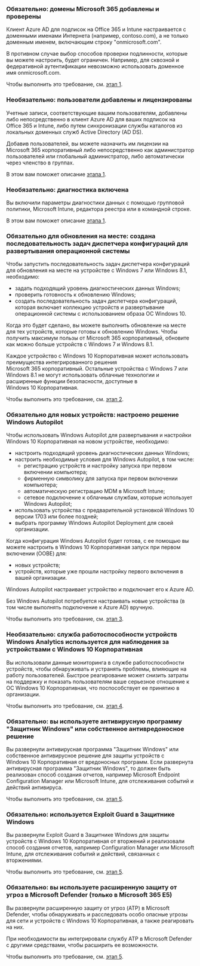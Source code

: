 <a name="crit-windows10-step1"></a>
### <a name="required-your-microsoft-365-domains-are-added-and-verified"></a>Обязательно: домены Microsoft 365 добавлены и проверены

Клиент Azure AD для подписок на Office 365 и Intune настраивается с доменными именами Интернета (например, contoso.com), а не только доменным именем, включающим строку "onmicrosoft.com". 

В противном случае выбор способов проверки подлинности, которые вы можете настроить, будет ограничен. Например, для сквозной и федеративной аутентификации невозможно использовать доменное имя onmicrosoft.com.

Чтобы выполнить это требование, см. [этап 1](../windows10-prepare-your-org.md).

### <a name="optional-your-users-are-added-and-licensed"></a>Необязательно: пользователи добавлены и лицензированы

Учетные записи, соответствующие вашим пользователям, добавлены либо непосредственно в клиент Azure AD для ваших подписок на Office 365 и Intune, либо путем синхронизации службы каталогов из локальных доменных служб Active Directory (AD DS).

Добавив пользователей, вы можете назначить им лицензии на Microsoft 365 корпоративный либо непосредственно как администратор пользователей или глобальный администратор, либо автоматически через членство в группах.

В этом вам поможет описание [этапа 1](../windows10-prepare-your-org.md).

### <a name="optional-diagnostics-are-enabled"></a>Необязательно: диагностика включена

Вы включили параметры диагностики данных с помощью групповой политики, Microsoft Intune, редактора реестра или в командной строке.

В этом вам поможет описание [этапа 1](../windows10-prepare-your-org.md).

<a name="crit-windows10-step2"></a>
### <a name="required-for-in-place-upgrade-created-a-configuration-manager-task-sequence-for-an-operating-system-deployment"></a>Обязательно для обновления на месте: создана последовательность задач диспетчера конфигураций для развертывания операционной системы

Чтобы запустить последовательность задач диспетчера конфигураций для обновления на месте на устройстве с Windows 7 или Windows 8.1, необходимо:

- задать подходящий уровень диагностических данных Windows;
- проверить готовность к обновлению Windows;
- создать последовательность задач диспетчера конфигураций, которая включает коллекцию устройств и развертывание операционной системы с использованием образа ОС Windows 10.

Когда это будет сделано, вы можете выполнить обновление на месте для тех устройств, которые готовы к обновлению Windows. Чтобы получить максимум пользы от Microsoft 365 корпоративный, обновите как можно больше устройств с Windows 7 и Windows 8.1. 

Каждое устройство с Windows 10 Корпоративная может использовать преимущества интегрированного решения Microsoft 365 корпоративный. Остальные устройства с Windows 7 или Windows 8.1 не могут использовать облачные технологии и расширенные функции безопасности, доступные в Windows 10 Корпоративная.

Чтобы выполнить это требование, см. [этап 2](../windows10-deploy-inplaceupgrade.md).

<a name="crit-windows10-step3"></a>
### <a name="required-for-new-devices-configured-windows-autopilot"></a>Обязательно для новых устройств: настроено решение Windows Autopilot

Чтобы использовать Windows Autopilot для развертывания и настройки Windows 10 Корпоративная на новом устройстве, необходимо:

- настроить подходящий уровень диагностических данных Windows;
- настроить необходимые условия для Windows Autopilot, в том числе:
   - регистрацию устройств и настройку запуска при первом включении компьютера;
   - фирменную символику для запуска при первом включении компьютера;
   - автоматическую регистрацию MDM в Microsoft Intune;
   - сетевое подключение к облачным службам, которые использует Windows Autopilot;
- использовать устройства с предварительной установкой Windows 10 версии 1703 или более поздней;
- выбрать программу Windows Autopilot Deployment для своей организации.

Когда конфигурация Windows Autopilot будет готова, с ее помощью вы можете настроить в Windows 10 Корпоративная запуск при первом включении (OOBE) для:

- новых устройств;
- устройств, которые уже прошли настройку первого включения в вашей организации. 

Windows Autopilot настраивает устройство и подключает его к Azure AD.

Без Windows Autopilot потребуется настраивать новые устройства (в том числе выполнять подключение к Azure AD) вручную.

Чтобы выполнить это требование, см. [этап 3](../windows10-deploy-autopilot.md).

<a name="crit-windows10-step4"></a>
### <a name="optional-you-are-using-windows-analytics-device-health-to-monitor-your-windows-10-enterprise-based-devices"></a>Необязательно: служба работоспособности устройств Windows Analytics используется для наблюдения за устройствами с Windows 10 Корпоративная

Вы использовали данные мониторинга в службе работоспособности устройств, чтобы обнаруживать и устранять проблемы, влияющие на работу пользователей. Быстрое реагирование может снизить затраты на поддержку и показать пользователям ваше серьезное отношение к ОС Windows 10 Корпоративная, что поспособствует ее принятию в организации. 

Чтобы выполнить это требование, см. [этап 4](../windows10-enable-windows-analytics.md).

<a name="crit-windows10-step5a"></a>
### <a name="required-you-are-using-windows-defender-antivirus-or-your-own-antimalware-solution"></a>Обязательно: вы используете антивирусную программу "Защитник Windows" или собственное антивредоносное решение

Вы развернули антивирусная программа "Защитник Windows" или собственное антивирусное решение для защиты устройств с Windows 10 Корпоративная от вредоносных программ. Если развернута антивирусная программа "Защитник Windows", то должен быть реализован способ создания отчетов, например Microsoft Endpoint Configuration Manager или Microsoft Intune, для отслеживания событий и действий антивируса.

Чтобы выполнить это требование, см. [этап 5](../windows10-enable-security-features.md#windows10-sec-av).

<a name="crit-windows10-step5b"></a>
### <a name="required-you-are-using-windows-defender-exploit-guard"></a>Обязательно: используется Exploit Guard в Защитнике Windows

Вы развернули Exploit Guard в Защитнике Windows для защиты устройств с Windows 10 Корпоративная от вторжений и реализовали способ создания отчетов, например Configuration Manager или Microsoft Intune, для отслеживания событий и действий, связанных с вторжениями.

Чтобы выполнить это требование, см. [этап 5](../windows10-enable-security-features.md#windows10-sec-eg).

<a name="crit-windows10-step5c"></a>
### <a name="required-you-are-using-microsoft-defender-advanced-threat-protection-microsoft-365-e5-only"></a>Обязательно: вы используете расширенную защиту от угроз в Microsoft Defender (только в Microsoft 365 E5)

Вы развернули расширенную защиту от угроз (ATP) в Microsoft Defender, чтобы обнаруживать и расследовать особо опасные угрозы для сети и устройств с Windows 10 Корпоративная, а также реагировать на них. 

При необходимости вы интегрировали службу ATP в Microsoft Defender с другими средствами, чтобы расширить ее возможности.

Чтобы выполнить это требование, см. [этап 5](../windows10-enable-security-features.md#windows10-sec-atp).
